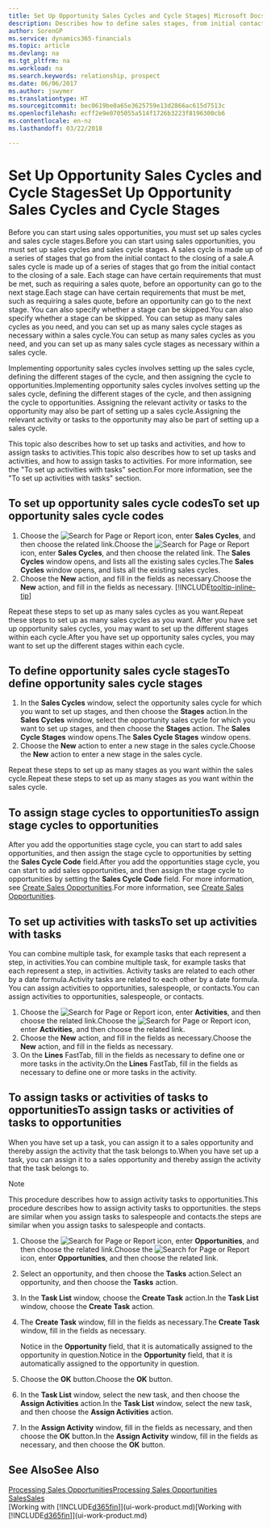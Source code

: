 ```yaml
---
title: Set Up Opportunity Sales Cycles and Cycle Stages| Microsoft Docs
description: Describes how to define sales stages, from initial contact to closing, to create a sales cycle and assign it to opportunities in Finance and Operations, Business edition.
author: SorenGP
ms.service: dynamics365-financials
ms.topic: article
ms.devlang: na
ms.tgt_pltfrm: na
ms.workload: na
ms.search.keywords: relationship, prospect
ms.date: 06/06/2017
ms.author: jswymer
ms.translationtype: HT
ms.sourcegitcommit: bec0619be0a65e3625759e13d2866ac615d7513c
ms.openlocfilehash: ecff2e9e0705055a514f1726b3223f8196300cb6
ms.contentlocale: en-nz
ms.lasthandoff: 03/22/2018

---
```

# <a name="set-up-opportunity-sales-cycles-and-cycle-stages"></a><span data-ttu-id="44eb1-103">Set Up Opportunity Sales Cycles and Cycle Stages</span><span class="sxs-lookup"><span data-stu-id="44eb1-103">Set Up Opportunity Sales Cycles and Cycle Stages</span></span>
<span data-ttu-id="44eb1-104">Before you can start using sales opportunities, you must set up sales cycles and sales cycle stages.</span><span class="sxs-lookup"><span data-stu-id="44eb1-104">Before you can start using sales opportunities, you must set up sales cycles and sales cycle stages.</span></span> <span data-ttu-id="44eb1-105">A sales cycle is made up of a series of stages that go from the initial contact to the closing of a sale.</span><span class="sxs-lookup"><span data-stu-id="44eb1-105">A sales cycle is made up of a series of stages that go from the initial contact to the closing of a sale.</span></span> <span data-ttu-id="44eb1-106">Each stage can have certain requirements that must be met, such as requiring a sales quote, before an opportunity can go to the next stage.</span><span class="sxs-lookup"><span data-stu-id="44eb1-106">Each stage can have certain requirements that must be met, such as requiring a sales quote, before an opportunity can go to the next stage.</span></span> <span data-ttu-id="44eb1-107">You can also specify whether a stage can be skipped.</span><span class="sxs-lookup"><span data-stu-id="44eb1-107">You can also specify whether a stage can be skipped.</span></span> <span data-ttu-id="44eb1-108">You can setup as many sales cycles as you need, and you can set up as many sales cycle stages as necessary within a sales cycle.</span><span class="sxs-lookup"><span data-stu-id="44eb1-108">You can setup as many sales cycles as you need, and you can set up as many sales cycle stages as necessary within a sales cycle.</span></span>

<span data-ttu-id="44eb1-109">Implementing opportunity sales cycles involves setting up the sales cycle, defining the different stages of the cycle, and then assigning the cycle to opportunities.</span><span class="sxs-lookup"><span data-stu-id="44eb1-109">Implementing opportunity sales cycles involves setting up the sales cycle, defining the different stages of the cycle, and then assigning the cycle to opportunities.</span></span> <span data-ttu-id="44eb1-110">Assigning the relevant activity or tasks to the opportunity may also be part of setting up a sales cycle.</span><span class="sxs-lookup"><span data-stu-id="44eb1-110">Assigning the relevant activity or tasks to the opportunity may also be part of setting up a sales cycle.</span></span>

<span data-ttu-id="44eb1-111">This topic also describes how to set up tasks and activities, and how to assign tasks to activities.</span><span class="sxs-lookup"><span data-stu-id="44eb1-111">This topic also describes how to set up tasks and activities, and how to assign tasks to activities.</span></span> <span data-ttu-id="44eb1-112">For more information, see the "To set up activities with tasks" section.</span><span class="sxs-lookup"><span data-stu-id="44eb1-112">For more information, see the "To set up activities with tasks" section.</span></span>

## <a name="to-set-up-opportunity-sales-cycle-codes"></a><span data-ttu-id="44eb1-113">To set up opportunity sales cycle codes</span><span class="sxs-lookup"><span data-stu-id="44eb1-113">To set up opportunity sales cycle codes</span></span>
1. <span data-ttu-id="44eb1-114">Choose the ![Search for Page or Report](media/ui-search/search_small.png "Search for Page or Report icon") icon, enter **Sales Cycles**, and then choose the related link.</span><span class="sxs-lookup"><span data-stu-id="44eb1-114">Choose the ![Search for Page or Report](media/ui-search/search_small.png "Search for Page or Report icon") icon, enter **Sales Cycles**, and then choose the related link.</span></span> <span data-ttu-id="44eb1-115">The **Sales Cycles** window opens, and lists all the existing sales cycles.</span><span class="sxs-lookup"><span data-stu-id="44eb1-115">The **Sales Cycles** window opens, and lists all the existing sales cycles.</span></span>
2. <span data-ttu-id="44eb1-116">Choose the **New** action, and fill in the fields as necessary.</span><span class="sxs-lookup"><span data-stu-id="44eb1-116">Choose the **New** action, and fill in the fields as necessary.</span></span> [!INCLUDE[tooltip-inline-tip](includes/tooltip-inline-tip_md.md)]

<span data-ttu-id="44eb1-117">Repeat these steps to set up as many sales cycles as you want.</span><span class="sxs-lookup"><span data-stu-id="44eb1-117">Repeat these steps to set up as many sales cycles as you want.</span></span> <span data-ttu-id="44eb1-118">After you have set up opportunity sales cycles, you may want to set up the different stages within each cycle.</span><span class="sxs-lookup"><span data-stu-id="44eb1-118">After you have set up opportunity sales cycles, you may want to set up the different stages within each cycle.</span></span>

## <a name="to-define-opportunity-sales-cycle-stages"></a><span data-ttu-id="44eb1-119">To define opportunity sales cycle stages</span><span class="sxs-lookup"><span data-stu-id="44eb1-119">To define opportunity sales cycle stages</span></span>
1. <span data-ttu-id="44eb1-120">In the **Sales Cycles** window, select the opportunity sales cycle for which you want to set up stages, and then choose the **Stages** action.</span><span class="sxs-lookup"><span data-stu-id="44eb1-120">In the **Sales Cycles** window, select the opportunity sales cycle for which you want to set up stages, and then choose the **Stages** action.</span></span> <span data-ttu-id="44eb1-121">The **Sales Cycle Stages** window opens.</span><span class="sxs-lookup"><span data-stu-id="44eb1-121">The **Sales Cycle Stages** window opens.</span></span>
2. <span data-ttu-id="44eb1-122">Choose the **New** action to enter a new stage in the sales cycle.</span><span class="sxs-lookup"><span data-stu-id="44eb1-122">Choose the **New** action to enter a new stage in the sales cycle.</span></span>

<span data-ttu-id="44eb1-123">Repeat these steps to set up as many stages as you want within the sales cycle.</span><span class="sxs-lookup"><span data-stu-id="44eb1-123">Repeat these steps to set up as many stages as you want within the sales cycle.</span></span>

## <a name="to-assign-stage-cycles-to-opportunities"></a><span data-ttu-id="44eb1-124">To assign stage cycles to opportunities</span><span class="sxs-lookup"><span data-stu-id="44eb1-124">To assign stage cycles to opportunities</span></span>
<span data-ttu-id="44eb1-125">After you add the opportunities stage cycle, you can start to add sales opportunities, and then assign the stage cycle to opportunities by setting the **Sales Cycle Code** field.</span><span class="sxs-lookup"><span data-stu-id="44eb1-125">After you add the opportunities stage cycle, you can start to add sales opportunities, and then assign the stage cycle to opportunities by setting the **Sales Cycle Code** field.</span></span> <span data-ttu-id="44eb1-126">For more information, see [Create Sales Opportunities](marketing-how-create-opportunities.md).</span><span class="sxs-lookup"><span data-stu-id="44eb1-126">For more information, see [Create Sales Opportunities](marketing-how-create-opportunities.md).</span></span>

## <a name="to-set-up-activities-with-tasks"></a><span data-ttu-id="44eb1-127">To set up activities with tasks</span><span class="sxs-lookup"><span data-stu-id="44eb1-127">To set up activities with tasks</span></span>
<span data-ttu-id="44eb1-128">You can combine multiple task, for example tasks that each represent a step, in activities.</span><span class="sxs-lookup"><span data-stu-id="44eb1-128">You can combine multiple task, for example tasks that each represent a step, in activities.</span></span> <span data-ttu-id="44eb1-129">Activity tasks are related to each other by a date formula.</span><span class="sxs-lookup"><span data-stu-id="44eb1-129">Activity tasks are related to each other by a date formula.</span></span> <span data-ttu-id="44eb1-130">You can assign activities to opportunities, salespeople, or contacts.</span><span class="sxs-lookup"><span data-stu-id="44eb1-130">You can assign activities to opportunities, salespeople, or contacts.</span></span>

1. <span data-ttu-id="44eb1-131">Choose the ![Search for Page or Report](media/ui-search/search_small.png "Search for Page or Report icon") icon, enter **Activities**, and then choose the related link.</span><span class="sxs-lookup"><span data-stu-id="44eb1-131">Choose the ![Search for Page or Report](media/ui-search/search_small.png "Search for Page or Report icon") icon, enter **Activities**, and then choose the related link.</span></span>
2. <span data-ttu-id="44eb1-132">Choose the **New** action, and fill in the fields as necessary.</span><span class="sxs-lookup"><span data-stu-id="44eb1-132">Choose the **New** action, and fill in the fields as necessary.</span></span>
3. <span data-ttu-id="44eb1-133">On the **Lines** FastTab, fill in the fields as necessary to define one or more tasks in the activity.</span><span class="sxs-lookup"><span data-stu-id="44eb1-133">On the **Lines** FastTab, fill in the fields as necessary to define one or more tasks in the activity.</span></span>

## <a name="to-assign-tasks-or-activities-of-tasks-to-opportunities"></a><span data-ttu-id="44eb1-134">To assign tasks or activities of tasks to opportunities</span><span class="sxs-lookup"><span data-stu-id="44eb1-134">To assign tasks or activities of tasks to opportunities</span></span>
<span data-ttu-id="44eb1-135">When you have set up a task, you can assign it to a sales opportunity and thereby assign the activity that the task belongs to.</span><span class="sxs-lookup"><span data-stu-id="44eb1-135">When you have set up a task, you can assign it to a sales opportunity and thereby assign the activity that the task belongs to.</span></span>

> [!NOTE]  
>   <span data-ttu-id="44eb1-136">This procedure describes how to assign activity tasks to opportunities.</span><span class="sxs-lookup"><span data-stu-id="44eb1-136">This procedure describes how to assign activity tasks to opportunities.</span></span> <span data-ttu-id="44eb1-137">the steps are similar when you assign tasks to salespeople and contacts.</span><span class="sxs-lookup"><span data-stu-id="44eb1-137">the steps are similar when you assign tasks to salespeople and contacts.</span></span>

1. <span data-ttu-id="44eb1-138">Choose the ![Search for Page or Report](media/ui-search/search_small.png "Search for Page or Report icon") icon, enter **Opportunities**, and then choose the related link.</span><span class="sxs-lookup"><span data-stu-id="44eb1-138">Choose the ![Search for Page or Report](media/ui-search/search_small.png "Search for Page or Report icon") icon, enter **Opportunities**, and then choose the related link.</span></span>
2. <span data-ttu-id="44eb1-139">Select an opportunity, and then choose the **Tasks** action.</span><span class="sxs-lookup"><span data-stu-id="44eb1-139">Select an opportunity, and then choose the **Tasks** action.</span></span>
3. <span data-ttu-id="44eb1-140">In the **Task List** window, choose the **Create Task** action.</span><span class="sxs-lookup"><span data-stu-id="44eb1-140">In the **Task List** window, choose the **Create Task** action.</span></span>
4.  <span data-ttu-id="44eb1-141">The **Create Task** window, fill in the fields as necessary.</span><span class="sxs-lookup"><span data-stu-id="44eb1-141">The **Create Task** window, fill in the fields as necessary.</span></span>

    <span data-ttu-id="44eb1-142">Notice in the **Opportunity** field, that it is automatically assigned to the opportunity in question.</span><span class="sxs-lookup"><span data-stu-id="44eb1-142">Notice in the **Opportunity** field, that it is automatically assigned to the opportunity in question.</span></span>
5. <span data-ttu-id="44eb1-143">Choose the **OK** button.</span><span class="sxs-lookup"><span data-stu-id="44eb1-143">Choose the **OK** button.</span></span>
6. <span data-ttu-id="44eb1-144">In the **Task List** window, select the new task, and then choose the **Assign Activities** action.</span><span class="sxs-lookup"><span data-stu-id="44eb1-144">In the **Task List** window, select the new task, and then choose the **Assign Activities** action.</span></span>
7. <span data-ttu-id="44eb1-145">In the **Assign Activity** window, fill in the fields as necessary, and then choose the **OK** button.</span><span class="sxs-lookup"><span data-stu-id="44eb1-145">In the **Assign Activity** window, fill in the fields as necessary, and then choose the **OK** button.</span></span>

## <a name="see-also"></a><span data-ttu-id="44eb1-146">See Also</span><span class="sxs-lookup"><span data-stu-id="44eb1-146">See Also</span></span>
[<span data-ttu-id="44eb1-147">Processing Sales Opportunities</span><span class="sxs-lookup"><span data-stu-id="44eb1-147">Processing Sales Opportunities</span></span>](marketing-processing-sales-opportunities.md)  
[<span data-ttu-id="44eb1-148">Sales</span><span class="sxs-lookup"><span data-stu-id="44eb1-148">Sales</span></span>](sales-manage-sales.md)  
<span data-ttu-id="44eb1-149">[Working with [!INCLUDE[d365fin](includes/d365fin_md.md)]](ui-work-product.md)</span><span class="sxs-lookup"><span data-stu-id="44eb1-149">[Working with [!INCLUDE[d365fin](includes/d365fin_md.md)]](ui-work-product.md)</span></span>

